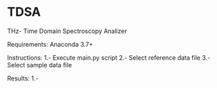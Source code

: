 # TDSA
THz- Time Domain Spectroscopy Analizer

Requirements: Anaconda 3.7+

Instructions:
 1.- Execute main.py script
 2.- Select reference data file
 3.- Select sample data file

Results:
 1.- 